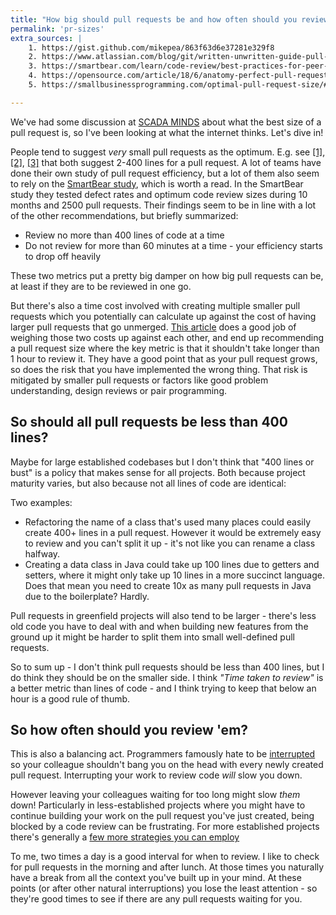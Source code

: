 ```yaml
---
title: "How big should pull requests be and how often should you review them"
permalink: 'pr-sizes'
extra_sources: |
    1. https://gist.github.com/mikepea/863f63d6e37281e329f8
    2. https://www.atlassian.com/blog/git/written-unwritten-guide-pull-requests
    3. https://smartbear.com/learn/code-review/best-practices-for-peer-code-review/
    4. https://opensource.com/article/18/6/anatomy-perfect-pull-request
    5. https://smallbusinessprogramming.com/optimal-pull-request-size/#fn-352-2

---
```

We've had some discussion at [SCADA MINDS](https://www.scadaminds.com/) about what the best size of a pull request is, so I've been looking at what the internet thinks. Let's dive in!

People tend to suggest *very* small pull requests as the optimum. E.g. see [[1]](https://gist.github.com/mikepea/863f63d6e37281e329f8), [[2]](https://www.atlassian.com/blog/git/written-unwritten-guide-pull-requests), [[3]](https://smartbear.com/learn/code-review/best-practices-for-peer-code-review/) that both suggest 2-400 lines for a pull request.
A lot of teams have done their own study of pull request efficiency, but a lot of them also seem to rely on the [SmartBear study](https://smartbear.com/learn/code-review/best-practices-for-peer-code-review/), which is worth a read.
In the SmartBear study they tested defect rates and optimum code review sizes during 10 months and 2500 pull requests. Their findings seem to be in line with a lot of the other recommendations, but briefly summarized:

- Review no more than 400 lines of code at a time
- Do not review for more than 60 minutes at a time - your efficiency starts to drop off heavily

These two metrics put a pretty big damper on how big pull requests can be, at least if they are to be reviewed in one go.

But there's also a time cost involved with creating multiple smaller pull requests which you potentially can calculate up against the cost of having larger pull requests that go unmerged.
[This article](https://opensource.com/article/18/6/anatomy-perfect-pull-request) does a good job of weighing those two costs up against each other, and end up recommending a pull request size where the key metric is that it shouldn't take longer than 1 hour to review it.
They have a good point that as your pull request grows, so does the risk that you have implemented the wrong thing. That risk is mitigated by smaller pull requests or factors like good problem understanding, design reviews or pair programming.

## So should all pull requests be less than 400 lines?
Maybe for large established codebases but I don't think that "400 lines or bust" is a policy that makes sense for all projects. Both because project maturity varies, but also because not all lines of code are identical:

Two examples:
- Refactoring the name of a class that's used many places could easily create 400+ lines in a pull request. However it would be extremely easy to review and you can't split it up - it's not like you can rename a class halfway.
- Creating a data class in Java could take up 100 lines due to getters and setters, where it might only take up 10 lines in a more succinct language. Does that mean you need to create 10x as many pull requests in Java due to the boilerplate? Hardly.

Pull requests in greenfield projects will also tend to be larger - there's less old code you have to deal with and when building new features from the ground up it might be harder to split them into small well-defined pull requests.

So to sum up - I don't think pull requests should be less than 400 lines, but I do think they should be on the smaller side.
I think *"Time taken to review"* is a better metric than lines of code - and I think trying to keep that below an hour is a good rule of thumb.

## So how often should you review 'em?
This is also a balancing act. Programmers famously hate to be [interrupted](https://external-preview.redd.it/Et9_8Xgh3qe7moAj3BIt5lFhNC-3q1UslU4d62FvvA4.jpg?auto=webp&s=060b28bdf438ddfcbcd887525f5c45806a56dca9) so your colleague shouldn't bang you on the head with every newly created pull request. Interrupting your work to review code *will* slow you down.

However leaving your colleagues waiting for too long might slow *them* down!
Particularly in less-established projects where you might have to continue building your work on the pull request you've just created, being blocked by a code review can be frustrating.
For more established projects there's generally a [few more strategies you can employ](https://www.gustavwengel.dk/how-to-not-get-blocked-while-waiting-for-code-review)

To me, two times a day is a good interval for when to review. I like to check for pull requests in the morning and after lunch.
At those times you naturally have a break from all the context you've built up in your mind. At these points (or after other natural interruptions) you lose the least attention - so they're good times to see if there are any pull requests waiting for you.
